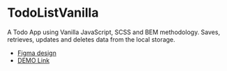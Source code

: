 # TodoListVanilla

A Todo App using Vanilla JavaScript, SCSS and BEM methodology. Saves, retrieves, updates and deletes data from the local storage.

- [Figma design](https://www.figma.com/file/SDZYNyH0ZBpEMED7i0Fc4i/FE-Metrabit-Test)
- [DEMO Link](https://maximzhuravlov.github.io/TodoListVanilla/)

